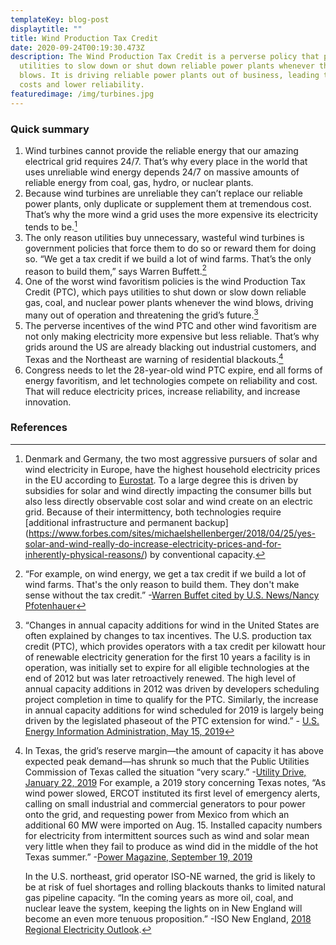 ```yaml
---
templateKey: blog-post
displaytitle: ""
title: Wind Production Tax Credit
date: 2020-09-24T00:19:30.473Z
description: The Wind Production Tax Credit is a perverse policy that pays
  utilities to slow down or shut down reliable power plants whenever the wind
  blows. It is driving reliable power plants out of business, leading to higher
  costs and lower reliability.
featuredimage: /img/turbines.jpg
---
```

### Quick summary

1. Wind turbines cannot provide the reliable energy that our amazing electrical grid requires 24/7. That’s why every place in the world that uses unreliable wind energy depends 24/7 on massive amounts of reliable energy from coal, gas, hydro, or nuclear plants.
2. Because wind turbines are unreliable they can’t replace our reliable power plants, only duplicate or supplement them at tremendous cost. That’s why the more wind a grid uses the more expensive its electricity tends to be.[^1]
3. The only reason utilities buy unnecessary, wasteful wind turbines is government policies that force them to do so or reward them for doing so. “We get a tax credit if we build a lot of wind farms. That’s the only reason to build them,” says Warren Buffett.[^2]
4. One of the worst wind favoritism policies is the wind Production Tax Credit (PTC), which pays utilities to shut down or slow down reliable gas, coal, and nuclear power plants whenever the wind blows, driving many out of operation and threatening the grid’s future.[^3]
5. The perverse incentives of the wind PTC and other wind favoritism are not only making electricity more expensive but less reliable. That’s why grids around the US are already blacking out industrial customers, and Texas and the Northeast are warning of residential blackouts.[^4]
6. Congress needs to let the 28-year-old wind PTC expire, end all forms of energy favoritism, and let technologies compete on reliability and cost. That will reduce electricity prices, increase reliability, and increase innovation.

### References

[^1]: Denmark and Germany, the two most aggressive pursuers of solar and wind electricity in Europe, have the highest household electricity prices in the EU according to [Eurostat](https://ec.europa.eu/eurostat/databrowser/view/ten00117/default/table?lang=en). To a large degree this is driven by subsidies for solar and wind directly impacting the consumer bills but also less directly observable cost solar and wind create on an electric grid. Because of their intermittency, both technologies require [additional infrastructure and permanent backup]\(https://www.forbes.com/sites/michaelshellenberger/2018/04/25/yes-solar-and-wind-really-do-increase-electricity-prices-and-for-inherently-physical-reasons/) by conventional capacity.

[^2]: “For example, on wind energy, we get a tax credit if we build a lot of wind farms. That's the only reason to build them. They don't make sense without the tax credit.” -[Warren Buffet cited by U.S. News/Nancy Pfotenhauer](https://www.usnews.com/opinion/blogs/nancy-pfotenhauer/2014/05/12/even-warren-buffet-admits-wind-energy-is-a-bad-investment)

[^3]: “Changes in annual capacity additions for wind in the United States are often explained by changes to tax incentives. The U.S. production tax credit (PTC), which provides operators with a tax credit per kilowatt hour of renewable electricity generation for the first 10 years a facility is in operation, was initially set to expire for all eligible technologies at the end of 2012 but was later retroactively renewed. The high level of annual capacity additions in 2012 was driven by developers scheduling project completion in time to qualify for the PTC. Similarly, the increase in annual capacity additions for wind scheduled for 2019 is largely being driven by the legislated phaseout of the PTC extension for wind.” - [U.S. Energy Information Administration, May 15, 2019](https://www.eia.gov/todayinenergy/detail.php?id=39472)

[^4]: 
    In Texas, the grid’s reserve margin—the amount of capacity it has above expected peak demand—has shrunk so much that the Public Utilities Commission of Texas called the situation “very scary.” -[Utility Drive, January 22, 2019](https://www.utilitydive.com/news/texas-regulators-direct-higher-plant-payments-amid-capacity-crunch-concerns-1/546540/) For example, a 2019 story concerning Texas notes, “As wind power slowed, ERCOT instituted its first level of emergency alerts, calling on small industrial and commercial generators to pour power onto the grid, and requesting power from Mexico from which an additional 60 MW were imported on Aug. 15. Installed capacity numbers for electricity from intermittent sources such as wind and solar mean very little when they fail to produce as wind did in the middle of the hot Texas summer.” -[Power Magazine, September 19, 2019](https://www.powermag.com/texas-impending-reliability-issues-with-wind-power/)

    In the U.S. northeast, grid operator ISO-NE warned, the grid is likely to be at risk of fuel shortages and rolling blackouts thanks to limited natural gas pipeline capacity. “In the coming years as more oil, coal, and nuclear leave the system, keeping the lights on in New England will become an even more tenuous proposition.” -ISO New England, [2018 Regional Electricity Outlook](https://www.iso-ne.com/static-assets/documents/2018/02/2018_reo.pdf).